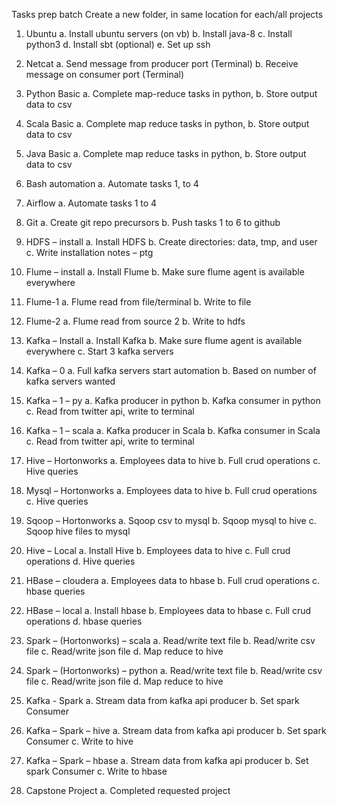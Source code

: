 Tasks prep batch
Create a new folder, in same location for each/all projects

1.	Ubuntu
a.	Install ubuntu servers (on vb)
b.	Install java-8
c.	Install python3
d.	Install sbt (optional)
e.	Set up ssh

2.	Netcat 
a.	Send message from producer port (Terminal)
b.	Receive message on consumer port (Terminal)

3.	Python Basic
a.	Complete map-reduce tasks in python, 
b.	Store output data to csv

4.	Scala Basic
a.	Complete map reduce tasks in python, 
b.	Store output data to csv

5.	Java Basic
a.	Complete map reduce tasks in python, 
b.	Store output data to csv

6.	Bash automation
a.	Automate tasks 1, to 4

7.	Airflow
a.	Automate tasks 1 to 4

8.	Git
a.	Create git repo precursors
b.	Push tasks 1 to 6 to github

9.	HDFS – install 
a.	Install HDFS
b.	Create directories: data, tmp, and user
c.	Write installation notes – ptg

10.	Flume – install 
a.	Install Flume
b.	Make sure flume agent is available everywhere

11.	Flume-1
a.	Flume read from file/terminal
b.	Write to file

12.	Flume-2
a.	Flume read from source 2
b.	Write to hdfs

13.	Kafka – Install 
a.	Install Kafka
b.	Make sure flume agent is available everywhere
c.	Start 3 kafka servers

14.	Kafka – 0
a.	Full kafka servers start automation
b.	Based on number of kafka servers wanted

15.	Kafka – 1 – py 
a.	Kafka producer in python
b.	Kafka consumer in python
c.	Read from twitter api, write to terminal

16.	Kafka – 1 – scala 
a.	Kafka producer in Scala
b.	Kafka consumer in Scala
c.	Read from twitter api, write to terminal

17.	Hive –  Hortonworks
a.	Employees data to hive
b.	Full crud operations
c.	Hive queries

18.	Mysql – Hortonworks
a.	Employees data to hive
b.	Full crud operations
c.	Hive queries

19.	Sqoop – Hortonworks 
a.	Sqoop csv to mysql
b.	Sqoop mysql to hive
c.	Sqoop hive files to mysql

20.	Hive –  Local
a.	Install Hive
b.	Employees data to hive
c.	Full crud operations
d.	Hive queries

21.	HBase –  cloudera
a.	Employees data to hbase
b.	Full crud operations
c.	hbase queries

22.	HBase –  local
a.	Install hbase
b.	Employees data to hbase
c.	Full crud operations
d.	hbase queries

23.	Spark – (Hortonworks) – scala 
a.	Read/write text file 
b.	Read/write csv file
c.	Read/write json file
d.	Map reduce to hive

24.	Spark – (Hortonworks) – python 
a.	Read/write text file 
b.	Read/write csv file
c.	Read/write json file
d.	Map reduce to hive

25.	Kafka - Spark 
a.	Stream data from kafka api producer
b.	Set spark Consumer

26.	Kafka – Spark – hive 
a.	Stream data from kafka api producer
b.	Set spark Consumer
c.	Write to hive

27.	Kafka – Spark – hbase
a.	Stream data from kafka api producer
b.	Set spark Consumer
c.	Write to hbase

28.	Capstone Project
a.	Completed requested project
